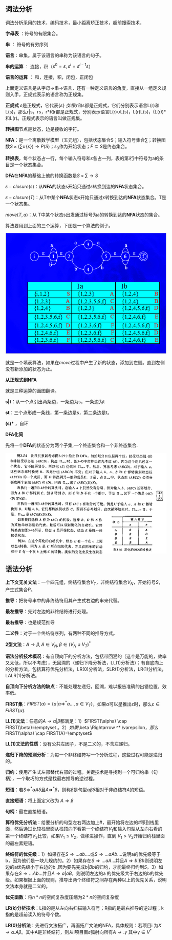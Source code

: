 ## 词法分析

词法分析采用的技术，编码技术，最小距离矫正技术，超前搜索技术，

**字母表** ：符号的有限集合。

**串** ： 符号的有穷序列

**语言**：串集。属于该语言的串称为该语言的句子。

**串的运算** ： 连接，积（$s^0 = \varepsilon , s^i = s^{i-1}s$）

**语言的运算** ： 和，连接，积，闭包，正闭包

上面定义语言是从字母$\rightarrow$串$\rightarrow$语言，还有一种定义语言的角度，直接从一组定义规则入手，正规式表示的语言称为正规集。

**正规式** $\varepsilon$是正规式，它代表{$\varepsilon$} ;如果r和s都是正规式，它们分别表示语言L(r)和L(s)，那么r|s，rs，r*和r都是正规式，分别表示语言L(r)$\cup$L(s)，L(r)L(s)，(L(r))\*和L(r)。正规式表示的语言叫做正规集。

**转换图**节点是状态，边是接收的字符。

**NFA**：是一个离散数学模型（五元组），包括状态集合S；输入符号集合$\sum$；转换函数$S\times (\sum \cup \{\varepsilon\}) \rightarrow P(S)$；$s_0$作为开始状态；$F\subseteq S$是终态集合。

**转换表**，每个状态占一行，每个输入符号和$\varepsilon$各占一列，表的第i行中符号为a的条目是一个状态集合。

**DFA**在**NFA**的基础上他的转换函数是$S\times \sum \rightarrow S$

$\varepsilon - closure(s)$：从**NFA**的状态s开始只通过$\varepsilon$转换到达的**NFA**状态集合。

$\varepsilon - closure(T)$：从T中某个**NFA**状态s开始只通过$\varepsilon$转换到达的**NFA**状态集合。T是一个状态集。

$move(T,a)$：从 T中某个状态s出发通过标号为a的转换到达的**NFA**状态的集合。

算法要用到上面的三个运算，下图是一个算法的例子。

![image-20201125193548854](./pic/image-20201125193548854.png)

就是一个填表算法，如果在$move$过程中产生了新的状态，添加到左侧。直到左侧没有新添加的状态为止。

**从正规式到NFA**

就是三种运算的画图翻译。

**s|t**：从一个点引出两条边，一条边为s，一条边为t

**st**：三个点形成一条线，第一条边是s，第二条边是t。

**(s)\*** ，自环



**DFA化简**

先将一个**DFA**的状态分为两个子集,一个终态集合和一个非终态集合.

![image-20201125201035639](./pic/image-20201125201035639.png)



## 语法分析

**上下文无关文法**：一个四元组，终结符集合$V_T$，非终结符集合$V_N$，开始符号$S$，产生式集合$P$。

**推导**：把符号串中的非终结符用其产生式右边的串来代替。

**最左推导**：先对左边的非终结符进行处理。

**最右推导**：也是规范推导

**二义性**：对于一个终结符序列，有两种不同的推导方式。

**2型文法**：$A\rightarrow \beta ,A \in V_N,\beta \in (V_N \cup V_T)^*$

**语法分析技术概况**：有自顶向下的分析方法，包括带回溯的（这个是万能的，效率又太低，所以不考虑），无回溯的（递归下降分析法，LL(1)分析法）；有自底向上的分析方法，包括算符优先分析法，LR(0)分析法，SLR(1)分析法，LR(1)分析法，LALR(1)分析法。

**自顶向下分析方法的缺点**：不能处理左递归，回溯，难以报告准确的出错位置，效率低。

**FIRST集**：$FIRST(\alpha) = \{a|\alpha \Rightarrow ^* a..., a\in V_T\}$，如果$\alpha$可以星推出$\varepsilon$时，那么$\varepsilon \in FIRST(\alpha)$.

**LL(1)文法**：任意的$A \rightarrow \alpha|\beta$都满足：1）$FIRST(\alpha) \cap FIRST(\beta)=\emptyset $。2）如果$\beta \Rightarrow ^* \varepsilon$，那么$FIRST(\alpha) \cap FIRST(A)=\emptyset$

**LL(1)文法的性质**：没有公共左因子，不是二义的，不含左递归。

**递归下降的预测分析**：为每一个非终结符写一个分析过程，这些过程可能是递归的。

**归约**：使用产生式左部替代右部的过程。关键技术是寻找到一个可归约串（句柄），一个取巧的方式是找最右推导的逆过程。

**短语**：若$S \Rightarrow ^* \alpha A\delta$且$A \Rightarrow ^* \beta$，则称$\beta$是句型$\alpha \beta \delta$相对于非终结符$A$的短语。

**直接短语**：将上面定义改为 $A\Rightarrow \beta$

**句柄**：最左直接短语。

**算符优先分析法**：给要分析的句型左右两边加上#，最开始将左边的#移到栈里面，然后通过比较栈里面从栈顶向下看第一个终结符$V_1$和输入句型从左向右看的第一个终结符$V_2$比较，如果$V_1 \le V_2$，做移进操作，直到 $V_1>V_2$开始归约栈里面的最左素短语。

**终结符的优先级**：1）如果存在$S\Rightarrow ...ab....$或$S\Rightarrow ...aAb....$说明a的优先级等于b，因为他们是一块儿规约的。2）如果存在$S\Rightarrow ...aA...$并且$A\Rightarrow b|Bb$则说明左边的a优先级小于右边的b ,因为要先完成$b|Bb$的归约，才能最终归约到$S$。3）如果存在$S\Rightarrow ...Ab...$并且$A\Rightarrow a|aB$，则说明左边的a 的优先级大于右边的b的优先级。如果根据上面的规则，推导出两个终结符之间存在两种以上的优先关系，说明文法本身就是二义的。

**优先函数**：将$n*n$的空间复杂度压缩为$2*n$的空间复杂度

**LR(k)分析技术**：L指的是从左向右扫描输入符号；R指的是最右推导的逆过程；k指的是超前读入的符号个数。

**LR(0)分析法**：先进行文法拓广，再画拓广文法的NFA，具体规则：若项目i 为$X\rightarrow \alpha .A\beta$。其中A是非终结符，则从i项目画$\varepsilon$弧射向所有$A\rightarrow .\gamma$ 其中$\gamma \in V^*$